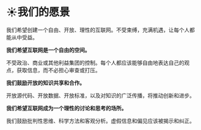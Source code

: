 # ☀️我们的愿景

我们希望创建一个自由、开放、理性的互联网。不受束缚，充满机遇，让每个人都能从中受益。

**我们希望互联网是一个自由的空间。**

不受政治、商业或其他利益集团的控制。每个人都应该能够自由地表达自己的观点，获取信息，而不必担心审查或打压。

**我们鼓励开放的知识共享和合作。**

开放源代码、开放数据、开放标准，以及对知识的广泛传播，将推动创新和进步。

**我们希望互联网成为一个理性的讨论和思考的场所。**

我们鼓励批判性思维、科学方法和客观分析。虚假信息和偏见应该被揭示和纠正。